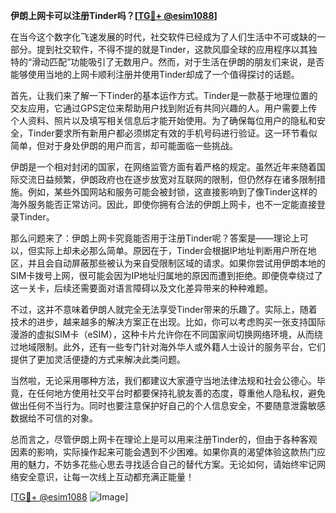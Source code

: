 **伊朗上网卡可以注册Tinder吗？[[TG💪+ @esim1088](https://t.me/s/esim1088)]**

在当今这个数字化飞速发展的时代，社交软件已经成为了人们生活中不可或缺的一部分。提到社交软件，不得不提的就是Tinder，这款风靡全球的应用程序以其独特的“滑动匹配”功能吸引了无数用户。然而，对于生活在伊朗的朋友们来说，是否能够使用当地的上网卡顺利注册并使用Tinder却成了一个值得探讨的话题。

首先，让我们来了解一下Tinder的基本运作方式。Tinder是一款基于地理位置的交友应用，它通过GPS定位来帮助用户找到附近有共同兴趣的人。用户需要上传个人资料、照片以及填写相关信息后才能开始使用。为了确保每位用户的隐私和安全，Tinder要求所有新用户都必须绑定有效的手机号码进行验证。这一环节看似简单，但对于身处伊朗的用户而言，却可能面临一些挑战。

伊朗是一个相对封闭的国家，在网络监管方面有着严格的规定。虽然近年来随着国际交流日益频繁，伊朗政府也在逐步放宽对互联网的限制，但仍然存在诸多限制措施。例如，某些外国网站和服务可能会被封锁，这直接影响到了像Tinder这样的海外服务能否正常访问。因此，即使你拥有合法的伊朗上网卡，也不一定能直接登录Tinder。

那么问题来了：伊朗上网卡究竟能否用于注册Tinder呢？答案是——理论上可以，但实际上却未必那么简单。原因在于，Tinder会根据IP地址判断用户所在地区，并且会自动屏蔽那些被认为来自受限制区域的请求。如果你尝试用伊朗本地的SIM卡拨号上网，很可能会因为IP地址归属地的原因而遭到拒绝。即便侥幸绕过了这一关卡，后续还需要面对语言障碍以及文化差异带来的种种难题。

不过，这并不意味着伊朗人就完全无法享受Tinder带来的乐趣了。实际上，随着技术的进步，越来越多的解决方案正在出现。比如，你可以考虑购买一张支持国际漫游的虚拟SIM卡（eSIM），这种卡片允许你在不同国家间切换网络环境，从而绕过地域限制。此外，还有一些专门针对海外华人或外籍人士设计的服务平台，它们提供了更加灵活便捷的方式来解决此类问题。

当然啦，无论采用哪种方法，我们都建议大家遵守当地法律法规和社会公德心。毕竟，在任何地方使用社交平台时都要保持礼貌友善的态度，尊重他人隐私权，避免做出任何不当行为。同时也要注意保护好自己的个人信息安全，不要随意泄露敏感数据给不可信的对象。

总而言之，尽管伊朗上网卡在理论上是可以用来注册Tinder的，但由于各种客观因素的影响，实际操作起来可能会遇到不少困难。如果你真的渴望体验这款热门应用的魅力，不妨多花些心思去寻找适合自己的替代方案。无论如何，请始终牢记网络安全意识，让每一次线上互动都充满正能量！

[[TG💪+ @esim1088](https://t.me/s/esim1088) ![Image](https://i.postimg.cc/4NQfJmqS/Snipaste-2025-05-13-00-14-12.png)]